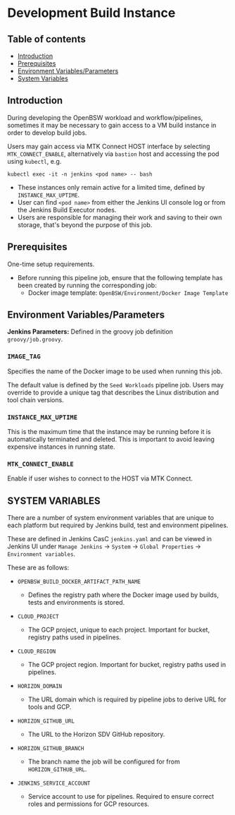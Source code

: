 # Development Build Instance

## Table of contents
- [Introduction](#introduction)
- [Prerequisites](#prerequisites)
- [Environment Variables/Parameters](#environment-variables)
- [System Variables](#system-variables)

## Introduction <a name="introduction"></a>

During developing the OpenBSW workload and workflow/pipelines, sometimes it may be necessary to gain access to a VM build instance in order to develop build jobs.

Users may gain access via MTK Connect HOST interface by selecting `MTK_CONNECT_ENABLE`, alternatively via `bastion` host and accessing the pod using `kubectl`, e.g.

```
kubectl exec -it -n jenkins <pod name> -- bash
```

- These instances only remain active for a limited time, defined by `INSTANCE_MAX_UPTIME`.
- User can find `<pod name>` from either the Jenkins UI console log or from the Jenkins Build Executor nodes.
- Users are responsible for managing their work and saving to their own storage, that's beyond the purpose of this job.

## Prerequisites<a name="prerequisites"></a>

One-time setup requirements.

- Before running this pipeline job, ensure that the following template has been created by running the corresponding job:
  - Docker image template: `OpenBSW/Environment/Docker Image Template`

## Environment Variables/Parameters <a name="environment-variables"></a>

**Jenkins Parameters:** Defined in the groovy job definition `groovy/job.groovy`.

### `IMAGE_TAG`

Specifies the name of the Docker image to be used when running this job.

The default value is defined by the `Seed Workloads` pipeline job. Users may override to provide a unique tag that describes the Linux distribution and tool chain versions.

### `INSTANCE_MAX_UPTIME`

This is the maximum time that the instance may be running before it is automatically terminated and deleted. This is important to avoid leaving expensive instances in running state.

### `MTK_CONNECT_ENABLE`

Enable if user wishes to connect to the HOST via MTK Connect.

## SYSTEM VARIABLES <a name="system-variables"></a>

There are a number of system environment variables that are unique to each platform but required by Jenkins build, test and environment pipelines.

These are defined in Jenkins CasC `jenkins.yaml` and can be viewed in Jenkins UI under `Manage Jenkins` -> `System` -> `Global Properties` -> `Environment variables`.

These are as follows:

-   `OPENBSW_BUILD_DOCKER_ARTIFACT_PATH_NAME`
    - Defines the registry path where the Docker image used by builds, tests and environments is stored.

-   `CLOUD_PROJECT`
    - The GCP project, unique to each project. Important for bucket, registry paths used in pipelines.

-   `CLOUD_REGION`
    - The GCP project region. Important for bucket, registry paths used in pipelines.

-   `HORIZON_DOMAIN`
    - The URL domain which is required by pipeline jobs to derive URL for tools and GCP.

-   `HORIZON_GITHUB_URL`
    - The URL to the Horizon SDV GitHub repository.

-   `HORIZON_GITHUB_BRANCH`
    - The branch name the job will be configured for from `HORIZON_GITHUB_URL`.

-   `JENKINS_SERVICE_ACCOUNT`
    - Service account to use for pipelines. Required to ensure correct roles and permissions for GCP resources.
